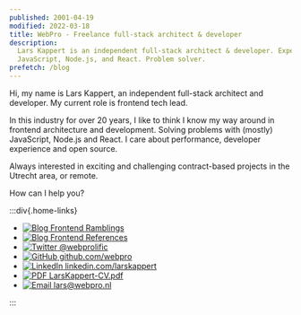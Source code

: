 ```yaml
---
published: 2001-04-19
modified: 2022-03-18
title: WebPro - Freelance full-stack architect & developer
description:
  Lars Kappert is an independent full-stack architect & developer. Expert in
  JavaScript, Node.js, and React. Problem solver.
prefetch: /blog
---
```


Hi, my name is Lars Kappert, an independent full-stack architect and developer.
My current role is frontend tech lead.

In this industry for over 20 years, I like to think I know my way around in
frontend architecture and development. Solving problems with (mostly)
JavaScript, Node.js and React. I care about performance, developer experience
and open source.

Always interested in exciting and challenging contract-based projects in the
Utrecht area, or remote.

How can I help you?

:::div{.home-links}

- [![Blog][2] Frontend Ramblings][1]
- [![Blog][4] Frontend References][3]
- [![Twitter][6] @webprolific][5]
- [![GitHub][8] github.com/webpro][7]
- [![LinkedIn][10] linkedin.com/larskappert][9]
- [![PDF][12] LarsKappert-CV.pdf][11]
- [![Email][14] lars@webpro.nl][13]

:::

[1]: ./blog.md 'The Frontend Ramblings blog'
[2]: /img/sprites.svg#blog
[3]: ./references.md 'Things I always forget'
[4]: /img/sprites.svg#references
[5]: https://twitter.com/webprolific 'My Twitter profile'
[6]: /img/sprites.svg#twitter
[7]: https://github.com/webpro 'My GitHub profile page'
[8]: /img/sprites.svg#github
[9]: https://www.linkedin.com/in/larskappert/ 'My LinkedIn profile'
[10]: /img/sprites.svg#linkedin
[11]: /LarsKappert-CV.pdf 'My curriculum vitae'
[12]: /img/sprites.svg#pdf
[13]: mailto:%6Cars@w%65bpro.nl 'My email address'
[14]: /img/sprites.svg#email
